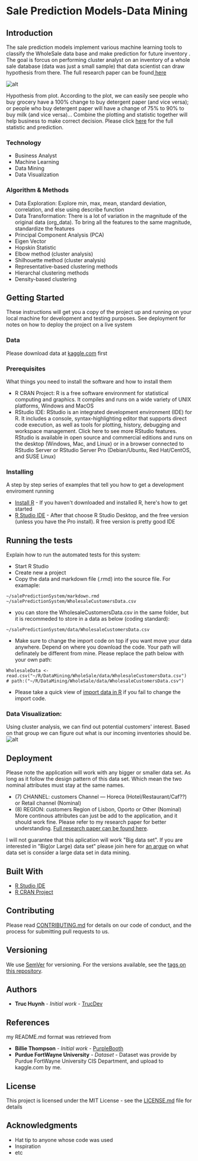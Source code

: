 
# Sale Prediction Models-Data Mining

## Introduction
The sale prediction models implement various machine learning tools to classify the WholeSale data base and make prediction for future inventory
. The goal is forcus on performing cluster analyst on an inventory of a whole sale database (data was just a small sample) that data scientist can draw hypothesis from there. The full research paper can be found[ here](https://github.com/jackyhuynh/salePredictionModels-dataMining/blob/main/src/Markdown-WholeSale.pdf)

![alt](https://github.com/jackyhuynh/salePredictionModels-dataMining/blob/main/src/picture/1.PNG)

Hypothesis from plot. According to the plot, we can easily see people who buy grocery have a 100% change to buy detergent paper (and vice versa); or people who buy detergent paper will have a change of 75% to 90% to buy milk (and vice versa)... Combine the plotting and statistic together will help business to make correct decision. Please click [here](https://github.com/jackyhuynh/salePredictionModels-dataMining/blob/main/src/Markdown-WholeSale.pdf) for the full statistic and prediction. 

### Technology
* Business Analyst
* Machine Learning
* Data Mining
* Data Visualization

### Algorithm & Methods
* Data Exploration: Explore min, max, mean, standard deviation, correlation, and else using describe function
* Data Transformation: There is a lot of variation in the magnitude of the original data (org_data). To bring all the features to the same magnitude, standardize the features
* Principal Component Analysis (PCA)
* Eigen Vector
* Hopskin Statistic
* Elbow method (cluster analysis)
* Shilhouette method (cluster analysis)
* Representative-based clustering methods
* Hierarchal clustering methods
* Density-based clustering 

## Getting Started
These instructions will get you a copy of the project up and running on your local machine for development and testing purposes. See deployment for notes on how to deploy the project on a live system

### Data
Please download data at [kaggle.com](https://www.kaggle.com/truchuynh87/wholesalecustomersdata) first

### Prerequisites
What things you need to install the software and how to install them
- R CRAN Project: R is a free software environment for statistical computing and graphics. It compiles and runs on a wide variety of UNIX platforms, Windows and MacOS
- RStudio IDE: RStudio is an integrated development environment (IDE) for R. It includes a console, syntax-highlighting editor that supports direct code execution, as well as tools for plotting, history, debugging and workspace management. Click here to see more RStudio features. RStudio is available in open source and commercial editions and runs on the desktop (Windows, Mac, and Linux) or in a browser connected to RStudio Server or RStudio Server Pro (Debian/Ubuntu, Red Hat/CentOS, and SUSE Linux)

### Installing

A step by step series of examples that tell you how to get a development enviroment running
* [Install R](https://www.r-project.org/) - If you haven't downloaded and installed R, here's how to get started
* [R Studio IDE](https://rstudio.com/products/rstudio/#:~:text=RStudio%20Take%20control%20of%20your%20R%20code%20RStudio,tools%20for%20plotting,%20history,%20debugging%20and%20workspace%20management.) - After that choose R Studio Desktop, and the free version (unless you have the Pro install). R free version is pretty good IDE


## Running the tests

Explain how to run the automated tests for this system:
- Start R Studio
- Create new a project
- Copy the data and markdown file (.rmd) into the source file. For examaple:
```
~/salePredictionSystem/markdown.rmd
~/salePredictionSystem/WholesaleCustomersData.csv
```

- you can store the WholesaleCustomersData.csv in the same folder, but it is recommeded to store in a data as below (coding standard):
```
~/salePredictionSystem/data/WholesaleCustomersData.csv
```

- Make sure to change the import code on top if you want move your data anywhere. Depend on where you download the code. Your path will definately be different from mine. Please replace the path below with your own path:
```
WholesaleData <- read.csv("~/R/DataMining/WholeSale/data/WholesaleCustomersData.csv")
# path:("~/R/DataMining/WholeSale/data/WholesaleCustomersData.csv")
```

- Please take a quick view of [import data in R](https://support.rstudio.com/hc/en-us/articles/218611977-Importing-Data-with-RStudio?mobile_site=true) if you fail to change the import code.

### Data Visualization:

Using cluster analysis, we can find out potential customers' interest. Based on that group we can figure out what is our incoming inventories should be. 
![alt](https://github.com/jackyhuynh/salePredictionModels-dataMining/blob/main/src/picture/2.PNG)


## Deployment
Please note the application will work with any bigger or smaller data set. As long as it follow the design pattern of this data set. Which mean the two nominal attributes must stay at the same names. 
- (7) CHANNEL: customers Channel — Horeca (Hotel/Restaurant/Caf??) or Retail channel (Nominal) 
- (8) REGION: customers Region of Lisbon, Oporto or Other (Nominal)
More continous attributes can just be add to the application, and it should work fine. Please refer to my research paper for better understanding. [Full research paper can be found here](https://github.com/jackyhuynh/salePredictionModels-dataMining/blob/main/src/Markdown-WholeSale.pdf).

I will not guarantee that this aplication will work "Big data set". If you are interested in "Big(or Large) data set" please join here for [an argue](https://www.researchgate.net/post/How-much-data-is-considered-to-be-small-data-Large-data-in-data-mining) on what data set is consider a large data set in data mining.

## Built With

* [R Studio IDE](https://rstudio.com/products/rstudio/#:~:text=RStudio%20Take%20control%20of%20your%20R%20code%20RStudio,tools%20for%20plotting,%20history,%20debugging%20and%20workspace%20management.) 
* [R CRAN Project](https://www.r-project.org/)

## Contributing

Please read [CONTRIBUTING.md](https://gist.github.com/PurpleBooth/b24679402957c63ec426) for details on our code of conduct, and the process for submitting pull requests to us.

## Versioning

We use [SemVer](http://semver.org/) for versioning. For the versions available, see the [tags on this repository](https://github.com/your/project/tags). 

## Authors

* **Truc Huynh** - *Initial work* - [TrucDev](https://github.com/jackyhuynh)

## References
my README.md format was retrieved from
* **Billie Thompson** - *Initial work* - [PurpleBooth](https://github.com/PurpleBooth)
* **Purdue FortWayne University** - *Dataset* - Dataset was provide by Purdue FortWayne University CIS Department, and upload to kaggle.com by me.

## License

This project is licensed under the MIT License - see the [LICENSE.md](LICENSE.md) file for details

## Acknowledgments

* Hat tip to anyone whose code was used
* Inspiration
* etc

